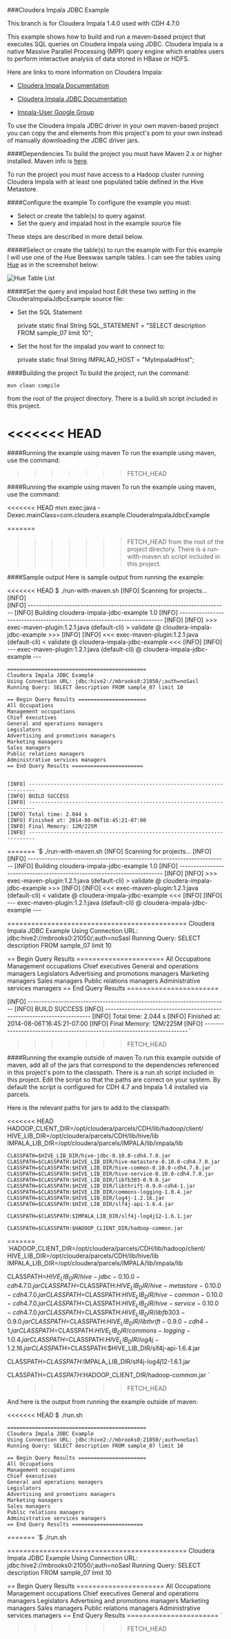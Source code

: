 ###Cloudera Impala JDBC Example

This branch is for Cloudera Impala 1.4.0 used with CDH 4.7.0

This example shows how to build and run a maven-based project that executes SQL queries on Cloudera Impala using JDBC. 
Cloudera Impala is a native Massive Parallel Processing (MPP) query engine which enables users to perform interactive analysis of data stored in HBase or HDFS. 

Here are links to more information on Cloudera Impala:


- [Cloudera Impala Documentation](http://www.cloudera.com/content/cloudera-content/cloudera-docs/CDH5/latest/Impala/impala.html)

- [Cloudera Impala JDBC Documentation](http://www.cloudera.com/content/cloudera-content/cloudera-docs/Impala/latest/Installing-and-Using-Impala/ciiu_impala_jdbc.html)

- [Impala-User Google Group](https://groups.google.com/a/cloudera.org/forum/?fromgroups#!forum/impala-user)

 
 
To use the Cloudera Impala JDBC driver in your own maven-based project you can copy the <dependency> and <repository> elements from this project's pom to your own instead of manually downloading the JDBC driver jars.




####Dependencies
To build the project you must have Maven 2.x or higher installed.  Maven info is [here](http://maven.apache.org).

To run the project you must have access to a Hadoop cluster running Cloudera Impala with at least one populated table defined in the Hive Metastore.


####Configure the example
To configure the example you must:

- Select or create the table(s) to query against.
- Set the query and impalad host in the example source file

These steps are described in more detail below.





#####Select or create the table(s) to run the example with
For this example I will use one of the Hue Beeswax sample tables.  I can see the tables using [Hue](http://gethue.com) as in the screenshot below:  


![Hue Table List](images/HueTableList.jpg)

#####Set the query and impalad host
Edit these two setting in the ClouderaImpalaJdbcExample source file:

- Set the SQL Statement

	private static final String SQL_STATEMENT = "SELECT description FROM sample_07 limit 10";
	
- Set the host for the impalad you want to connect to: 

	private static final String IMPALAD_HOST = "MyImpaladHost";


####Building the project
To build the project, run the command:

	mvn clean compile

from the root of the project directory.   There is a build.sh script included in this project.

<<<<<<< HEAD
=======

####Running the example using maven
To run the example using maven, use the command:
>>>>>>> FETCH_HEAD

####Running the example using maven
To run the example using maven, use the command:

<<<<<<< HEAD
	mvn exec:java -Dexec.mainClass=com.cloudera.example.ClouderaImpalaJdbcExample

=======
>>>>>>> FETCH_HEAD
from the root of the project directory.  There is a run-with-maven.sh script included in this project.

####Sample output
Here is sample output from running the example:

<<<<<<< HEAD
	$ ./run-with-maven.sh 
	[INFO] Scanning for projects...
	[INFO]                                               
	[INFO] ------------------------------------------------------------------------
	[INFO] Building cloudera-impala-jdbc-example 1.0
	[INFO] ------------------------------------------------------------------------
	[INFO] 
	[INFO] >>> exec-maven-plugin:1.2.1:java (default-cli) > validate @ cloudera-impala-jdbc-example >>>
	[INFO] 
	[INFO] <<< exec-maven-plugin:1.2.1:java (default-cli) < validate @ cloudera-impala-jdbc-example <<<
	[INFO] 
	[INFO] --- exec-maven-plugin:1.2.1:java (default-cli) @ cloudera-impala-jdbc-example ---

	=============================================
	Cloudera Impala JDBC Example
	Using Connection URL: jdbc:hive2://mbrooks0:21050/;auth=noSasl
	Running Query: SELECT description FROM sample_07 limit 10

	== Begin Query Results ======================
	All Occupations
	Management occupations
	Chief executives
	General and operations managers
	Legislators
	Advertising and promotions managers
	Marketing managers
	Sales managers
	Public relations managers
	Administrative services managers
	== End Query Results =======================


	[INFO] ------------------------------------------------------------------------
	[INFO] BUILD SUCCESS
	[INFO] ------------------------------------------------------------------------
	[INFO] Total time: 2.044 s
	[INFO] Finished at: 2014-08-06T16:45:21-07:00
	[INFO] Final Memory: 12M/225M
	[INFO] ------------------------------------------------------------------------

=======
`$ ./run-with-maven.sh 
[INFO] Scanning for projects...
[INFO]                                                                         
[INFO] ------------------------------------------------------------------------
[INFO] Building cloudera-impala-jdbc-example 1.0
[INFO] ------------------------------------------------------------------------
[INFO] 
[INFO] >>> exec-maven-plugin:1.2.1:java (default-cli) > validate @ cloudera-impala-jdbc-example >>>
[INFO] 
[INFO] <<< exec-maven-plugin:1.2.1:java (default-cli) < validate @ cloudera-impala-jdbc-example <<<
[INFO] 
[INFO] --- exec-maven-plugin:1.2.1:java (default-cli) @ cloudera-impala-jdbc-example ---

=============================================
Cloudera Impala JDBC Example
Using Connection URL: jdbc:hive2://mbrooks0:21050/;auth=noSasl
Running Query: SELECT description FROM sample_07 limit 10

== Begin Query Results ======================
All Occupations
Management occupations
Chief executives
General and operations managers
Legislators
Advertising and promotions managers
Marketing managers
Sales managers
Public relations managers
Administrative services managers
== End Query Results =======================


[INFO] ------------------------------------------------------------------------
[INFO] BUILD SUCCESS
[INFO] ------------------------------------------------------------------------
[INFO] Total time: 2.044 s
[INFO] Finished at: 2014-08-06T16:45:21-07:00
[INFO] Final Memory: 12M/225M
[INFO] ------------------------------------------------------------------------
`
>>>>>>> FETCH_HEAD



####Running the example outside of maven
To run this example outside of maven, add all of the jars that correspond to the dependencies referenced in this project's pom to the classpath.  There is a run.sh script included in this project.  Edit the script so that the paths are correct on your system.  By default the script is configured for CDH 4.7 and Impala 1.4 installed via parcels.

Here is the relevant paths for jars to add to the classpath:

<<<<<<< HEAD
	HADOOP_CLIENT_DIR=/opt/cloudera/parcels/CDH/lib/hadoop/client/
	HIVE_LIB_DIR=/opt/cloudera/parcels/CDH/lib/hive/lib
	IMPALA_LIB_DIR=/opt/cloudera/parcels/IMPALA/lib/impala/lib

	CLASSPATH=$HIVE_LIB_DIR/hive-jdbc-0.10.0-cdh4.7.0.jar
	CLASSPATH=$CLASSPATH:$HIVE_LIB_DIR/hive-metastore-0.10.0-cdh4.7.0.jar
	CLASSPATH=$CLASSPATH:$HIVE_LIB_DIR/hive-common-0.10.0-cdh4.7.0.jar
	CLASSPATH=$CLASSPATH:$HIVE_LIB_DIR/hive-service-0.10.0-cdh4.7.0.jar
	CLASSPATH=$CLASSPATH:$HIVE_LIB_DIR/libfb303-0.9.0.jar
	CLASSPATH=$CLASSPATH:$HIVE_LIB_DIR/libthrift-0.9.0-cdh4-1.jar
	CLASSPATH=$CLASSPATH:$HIVE_LIB_DIR/commons-logging-1.0.4.jar
	CLASSPATH=$CLASSPATH:$HIVE_LIB_DIR/log4j-1.2.16.jar
	CLASSPATH=$CLASSPATH:$HIVE_LIB_DIR/slf4j-api-1.6.4.jar

	CLASSPATH=$CLASSPATH:$IMPALA_LIB_DIR/slf4j-log4j12-1.6.1.jar

	CLASSPATH=$CLASSPATH:$HADOOP_CLIENT_DIR/hadoop-common.jar

=======
`HADOOP_CLIENT_DIR=/opt/cloudera/parcels/CDH/lib/hadoop/client/
HIVE_LIB_DIR=/opt/cloudera/parcels/CDH/lib/hive/lib
IMPALA_LIB_DIR=/opt/cloudera/parcels/IMPALA/lib/impala/lib

CLASSPATH=$HIVE_LIB_DIR/hive-jdbc-0.10.0-cdh4.7.0.jar
CLASSPATH=$CLASSPATH:$HIVE_LIB_DIR/hive-metastore-0.10.0-cdh4.7.0.jar
CLASSPATH=$CLASSPATH:$HIVE_LIB_DIR/hive-common-0.10.0-cdh4.7.0.jar
CLASSPATH=$CLASSPATH:$HIVE_LIB_DIR/hive-service-0.10.0-cdh4.7.0.jar
CLASSPATH=$CLASSPATH:$HIVE_LIB_DIR/libfb303-0.9.0.jar
CLASSPATH=$CLASSPATH:$HIVE_LIB_DIR/libthrift-0.9.0-cdh4-1.jar
CLASSPATH=$CLASSPATH:$HIVE_LIB_DIR/commons-logging-1.0.4.jar
CLASSPATH=$CLASSPATH:$HIVE_LIB_DIR/log4j-1.2.16.jar
CLASSPATH=$CLASSPATH:$HIVE_LIB_DIR/slf4j-api-1.6.4.jar

CLASSPATH=$CLASSPATH:$IMPALA_LIB_DIR/slf4j-log4j12-1.6.1.jar

CLASSPATH=$CLASSPATH:$HADOOP_CLIENT_DIR/hadoop-common.jar
`
>>>>>>> FETCH_HEAD


And here is the output from running the example outside of maven:

<<<<<<< HEAD
	$ ./run.sh 

	=============================================
	Cloudera Impala JDBC Example
	Using Connection URL: jdbc:hive2://mbrooks0:21050/;auth=noSasl
	Running Query: SELECT description FROM sample_07 limit 10

	== Begin Query Results ======================
	All Occupations
	Management occupations
	Chief executives
	General and operations managers
	Legislators
	Advertising and promotions managers
	Marketing managers
	Sales managers
	Public relations managers
	Administrative services managers
	== End Query Results =======================

=======
`$ ./run.sh 

=============================================
Cloudera Impala JDBC Example
Using Connection URL: jdbc:hive2://mbrooks0:21050/;auth=noSasl
Running Query: SELECT description FROM sample_07 limit 10

== Begin Query Results ======================
All Occupations
Management occupations
Chief executives
General and operations managers
Legislators
Advertising and promotions managers
Marketing managers
Sales managers
Public relations managers
Administrative services managers
== End Query Results =======================
`
>>>>>>> FETCH_HEAD

